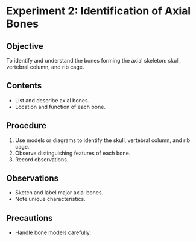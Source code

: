 # Experiment 2: Identification of Axial Bones

## Objective
To identify and understand the bones forming the axial skeleton: skull, vertebral column, and rib cage.

## Contents
- List and describe axial bones.
- Location and function of each bone.

## Procedure
1. Use models or diagrams to identify the skull, vertebral column, and rib cage.
2. Observe distinguishing features of each bone.
3. Record observations.

## Observations
- Sketch and label major axial bones.
- Note unique characteristics.

## Precautions
- Handle bone models carefully.